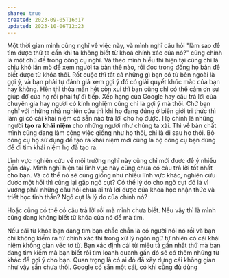 ```yaml
---
share: true
created: 2023-09-05T16:17
updated: 2023-10-06T12:23
---
```

Một thời gian mình cũng nghĩ về việc này, và mình nghĩ câu hỏi "làm sao để tìm được thứ ta cần khi ta không biết từ khoá chính xác của nó?" cũng chính là một chủ đề trong công cụ nghĩ. Và theo mình hiểu thì hiện tại cũng chỉ là chịu khó lần mò để xem người ta bàn thế nào, rồi đọc trong đống họ bàn để biết được từ khóa thôi. Rốt cuộc thì tất cả những gì bạn có từ bên ngoài là gợi ý, và bạn phải tự đánh giá xem gợi ý đó có giải quyết khúc mắc của bạn hay không. Hên thì thỏa mãn hết còn xui thì bạn cũng chỉ có thể cảm ơn sự giúp đỡ của họ rồi phải tự đi tiếp. Xếp hạng của Google hay câu trả lời của chuyên gia hay người có kinh nghiệm cũng chỉ là gợi ý mà thôi. Chứ bạn nghĩ với những nhà nghiên cứu thì khi họ đang đứng ở biên giới tri thức thì làm gì có cái khái niệm có sẵn nào trả lời cho họ được. Họ chính là những người **tạo ra khái niệm** cho những người như chúng ta xài. Thì về bản chất mình cũng đang làm công việc giống như họ thôi, chỉ là đi sau họ thôi. Bộ công cụ họ sử dụng để tạo ra khái niệm mới cũng là bộ công cụ bạn dùng để đi tìm khái niệm họ đã tạo ra. 

Lĩnh vực nghiên cứu về môi trường nghĩ này cũng chỉ mới được để ý nhiều gần đây. Mình nghĩ hiện tại lĩnh vực này cũng chưa có câu trả lời tốt nhất cho bạn. Và có thể nó sẽ cùng giống như nhiều lĩnh vực khác, nghiên cứu được một hồi thì cũng lại gặp ngõ cụt? Có thể lý do cho ngõ cụt đó là vì vướng phải những câu hỏi chưa ai trả lời được của khoa học nhận thức và triết học tinh thần? Ngõ cụt là lý do của chính nó?

Hoặc cũng có thể có câu trả lời rồi mà mình chưa biết. Nếu vậy thì là mình cũng đang không biết từ khóa của nó để mà tìm.

Nếu cái từ khóa bạn đang tìm bạn chắc chắn là có người nói nó rồi và bạn chỉ không kiếm ra từ chính xác thì trong xử lý ngôn ngữ tự nhiên có cái khái niệm không gian véc tơ từ. Bạn xác định cái từ miêu tả gần nhất thứ mà bạn đang tìm kiếm mà bạn biết rồi tìm loanh quanh gần đó sẽ có thêm những từ khác để gợi ý cho bạn. Quan trọng là có ai đó đã xây dựng cái không gian như vậy sẵn chưa thôi. Google có sẵn một cái, có khi cũng đủ dùng